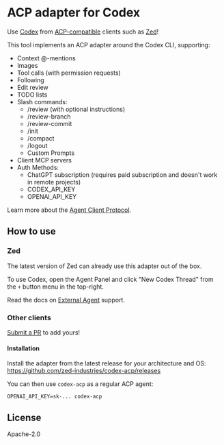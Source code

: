 # ACP adapter for Codex

Use [Codex](https://github.com/openai/codex) from [ACP-compatible](https://agentclientprotocol.com) clients such as [Zed](https://zed.dev)!

This tool implements an ACP adapter around the Codex CLI, supporting:

- Context @-mentions
- Images
- Tool calls (with permission requests)
- Following
- Edit review
- TODO lists
- Slash commands:
  - /review (with optional instructions)
  - /review-branch
  - /review-commit
  - /init
  - /compact
  - /logout
  - Custom Prompts
- Client MCP servers
- Auth Methods:
  - ChatGPT subscription (requires paid subscription and doesn't work in remote projects)
  - CODEX_API_KEY
  - OPENAI_API_KEY

Learn more about the [Agent Client Protocol](https://agentclientprotocol.com/).

## How to use

### Zed

The latest version of Zed can already use this adapter out of the box.

To use Codex, open the Agent Panel and click "New Codex Thread" from the `+` button menu in the top-right.

Read the docs on [External Agent](https://zed.dev/docs/ai/external-agents) support.

### Other clients

[Submit a PR](https://github.com/zed-industries/codex-acp/pulls) to add yours!

#### Installation

Install the adapter from the latest release for your architecture and OS: https://github.com/zed-industries/codex-acp/releases

You can then use `codex-acp` as a regular ACP agent:

```
OPENAI_API_KEY=sk-... codex-acp
```

## License

Apache-2.0
